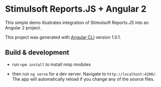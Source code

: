 # Stimulsoft Reports.JS + Angular 2

This simple demo illustrates integration of Stimulsoft Reports.JS into an Angular 2 project.

This project was generated with [Angular CLI](https://github.com/angular/angular-cli) version 1.0.1.

## Build & development

* run ``` npm install ``` to install nmp modules

* then run ``` ng serve ``` for a dev server. Navigate to ``` http://localhost:4200/ ```. The app will automatically reload if you change any of the source files.

